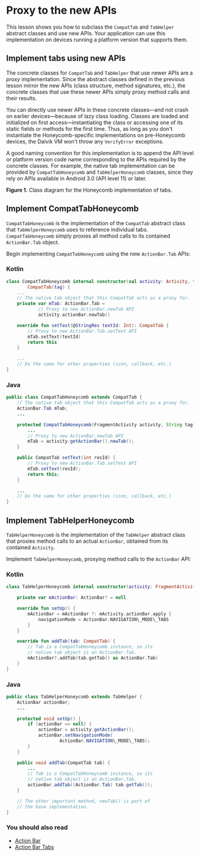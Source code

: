 # Proxy to the new APIs

This lesson shows you how to subclass the `CompatTab` and `TabHelper` abstract classes and use new APIs. Your application can use this implementation on devices running a platform version that supports them.

Implement tabs using new APIs
-----------------------------

The concrete classes for `CompatTab` and `TabHelper` that use newer APIs are a _proxy_ implementation. Since the abstract classes defined in the previous lesson mirror the new APIs (class structure, method signatures, etc.), the concrete classes that use these newer APIs simply proxy method calls and their results.

You can directly use newer APIs in these concrete classes—and not crash on earlier devices—because of lazy class loading. Classes are loaded and initialized on first access—instantiating the class or accessing one of its static fields or methods for the first time. Thus, as long as you don't instantiate the Honeycomb-specific implementations on pre-Honeycomb devices, the Dalvik VM won't throw any `VerifyError` exceptions.

A good naming convention for this implementation is to append the API level or platform version code name corresponding to the APIs required by the concrete classes. For example, the native tab implementation can be provided by `CompatTabHoneycomb` and `TabHelperHoneycomb` classes, since they rely on APIs available in Android 3.0 (API level 11) or later.

**Figure 1.** Class diagram for the Honeycomb implementation of tabs.

Implement CompatTabHoneycomb
----------------------------

`CompatTabHoneycomb` is the implementation of the `CompatTab` abstract class that `TabHelperHoneycomb` uses to reference individual tabs. `CompatTabHoneycomb` simply proxies all method calls to its contained `ActionBar.Tab` object.

Begin implementing `CompatTabHoneycomb` using the new `ActionBar.Tab` APIs:

### Kotlin

```kotlin
class CompatTabHoneycomb internal constructor(val activity: Activity, tag: String) :
        CompatTab(tag) {
    ...
    // The native tab object that this CompatTab acts as a proxy for.
    private var mTab: ActionBar.Tab =
            // Proxy to new ActionBar.newTab API
            activity.actionBar.newTab()

    override fun setText(@StringRes textId: Int): CompatTab {
        // Proxy to new ActionBar.Tab.setText API
        mTab.setText(textId)
        return this
    }

    ...
    // Do the same for other properties (icon, callback, etc.)
}
```

### Java

```java
public class CompatTabHoneycomb extends CompatTab {
    // The native tab object that this CompatTab acts as a proxy for.
    ActionBar.Tab mTab;
    ...

    protected CompatTabHoneycomb(FragmentActivity activity, String tag) {
        ...
        // Proxy to new ActionBar.newTab API
        mTab = activity.getActionBar().newTab();
    }

    public CompatTab setText(int resId) {
        // Proxy to new ActionBar.Tab.setText API
        mTab.setText(resId);
        return this;
    }

    ...
    // Do the same for other properties (icon, callback, etc.)
}
```

Implement TabHelperHoneycomb
----------------------------

`TabHelperHoneycomb` is the implementation of the `TabHelper` abstract class that proxies method calls to an actual `ActionBar`, obtained from its contained `Activity`.

Implement `TabHelperHoneycomb`, proxying method calls to the `ActionBar` API:

### Kotlin

```kotlin
class TabHelperHoneycomb internal constructor(activity: FragmentActivity) : TabHelper(activity) {

    private var mActionBar: ActionBar? = null

    override fun setUp() {
        mActionBar = mActionBar ?: mActivity.actionBar.apply {
            navigationMode = ActionBar.NAVIGATION\_MODE\_TABS
        }
    }

    override fun addTab(tab: CompatTab) {
        // Tab is a CompatTabHoneycomb instance, so its
        // native tab object is an ActionBar.Tab.
        mActionBar?.addTab(tab.getTab() as ActionBar.Tab)
    }
}
```

### Java

```java
public class TabHelperHoneycomb extends TabHelper {
    ActionBar actionBar;
    ...

    protected void setUp() {
        if (actionBar == null) {
            actionBar = activity.getActionBar();
            actionBar.setNavigationMode(
                    ActionBar.NAVIGATION\_MODE\_TABS);
        }
    }

    public void addTab(CompatTab tab) {
        ...
        // Tab is a CompatTabHoneycomb instance, so its
        // native tab object is an ActionBar.Tab.
        actionBar.addTab((ActionBar.Tab) tab.getTab());
    }

    // The other important method, newTab() is part of
    // the base implementation.
}
```

### You should also read

*   [Action Bar](https://developer.android.com/guide/topics/ui/actionbar)
*   [Action Bar Tabs](https://developer.android.com/guide/topics/ui/actionbar#Tabs)